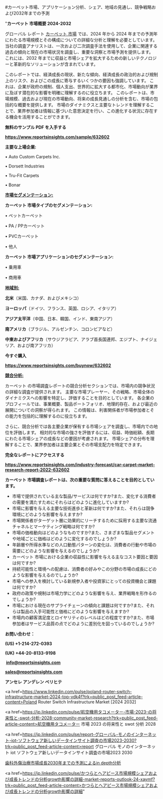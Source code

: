 #カーペット市場、アプリケーション分析、シェア、地域の見通し、競争戦略および2032年までの予測

"<strong>カーペット 市場概要 2024-2032</strong>

グローバル レポート <a href=https://www.reportsinsights.com/sample/632602>カーペット 市場</a> では、2024 年から 2024 年までの予測年にわたる市場規模とその構成についての詳細な分析と理解を必要としています。 当社の調査アナリストは、一次および二次調査手法を使用して、企業に関連する過去の傾向と現在の市場状況を調査し、重要な洞察と市場予測を提供します。 これには、2032 年までに収益と市場シェアを拡大​​するための新しいテクノロジーと革新的なソリューションが含まれています。

このレポートでは、経済成長の現状、新たな傾向、経済成長の政治的および規制上のリスク、およびこの成長に寄与するいくつかの要因も強調しています。 これは、企業が政府の規制、個人支出、世界的に拡大する都市化、市場動向が業界に及ぼす潜在的な影響を明確に理解するのに役立ちます。 このレポートは、市場規模、過去および現在の市場動向、将来の成長見通しの分析を含む、市場の包括的な概要を提供します。 市場のダイナミクスと主要なトレンドを理解することで、業界参加者は情報に基づいた意思決定を行い、この進化する状況に存在する機会を活用することができます。

<strong><b>無料のサンプル PDF を入手する</b></strong>

<a href=https://www.reportsinsights.com/sample/632602><strong><u>https://www.reportsinsights.com/sample/632602</u></strong></a>

<strong>主要な上場企業:</strong>

• Auto Custom Carpets Inc.

• Dorsett Industries

• Tru-Fit Carpets

• Bonar

<strong><u>市場セグメンテーション</u></strong><strong><u>:</u></strong>

<strong>カーペット 市場タイプのセグメンテーション:</strong>

• ペットカーペット

• PA / PPカーペット

• PVCカーペット

• 他人

<strong>カーペット 市場アプリケーションのセグメンテーション:</strong>

• 乗用車

• 商用車

<strong><u>地域別</u></strong><strong><u>:</u></strong>

<strong>北米</strong>（米国、カナダ、およびメキシコ）

<strong>ヨーロッパ</strong>（ドイツ、フランス、英国、ロシア、イタリア）

<strong>アジア太平洋</strong>（中国、日本、韓国、インド、東南アジア）

<strong>南アメリカ</strong>（ブラジル、アルゼンチン、コロンビアなど）

<strong>中東およびアフリカ</strong>（サウジアラビア、アラブ首長国連邦、エジプト、ナイジェリア、および南アフリカ）

<strong>今すぐ購入</strong>

<a href=https://www.reportsinsights.com/buynow/632602><strong><u>https://www.reportsinsights.com/buynow/632602</u></strong></a>

<strong><u>競合分析:</u></strong>

カーペット の市場調査レポートの競合分析セクションでは、市場内の競争状況の詳細な調査が提供されます。 主要な市場プレーヤー、その戦略、市場全体のダイナミクスへの影響を特定し、評価することを目的としています。 各企業のプロフィールでは、事業概要、製品ポートフォリオ、地理的存在、および最近の展開についての洞察が得られます。 この情報は、利害関係者が市場参加者とその能力を包括的に理解するのに役立ちます。

さらに、競合分析では各主要企業が保有する市場シェアを調査し、市場内での地位を評価します。 相対的な市場の強さを評価するには、収益、時価総額、長期にわたる市場シェアの成長などの要因が考慮されます。 市場シェアの分布を理解することで、業界参加者は主要企業とその市場支配力を特定できます。

<strong>完全なレポートにアクセスする</strong>

<a href=https://www.reportsinsights.com/industry-forecast/car-carpet-market-research-report-2022-632602><strong><u><b>https://www.reportsinsights.com/industry-forecast/car-carpet-market-research-report-2022-632602</b></u></strong></a>

<strong><b>カーペット 市場調査レポートは、次の重要な質問に答えることを目的としています。</b></strong>
<ul>
  <li>市場で提供されている主な製品/サービスは何ですか?また、変化する消費者の需要を満たすためにそれらはどのように進化していますか?</li>
  <li>市場に影響を与える主要な技術進歩と革新は何ですか?また、それらは競争環境にどのような影響を与えますか?</li>
  <li>市場関係者がターゲット層に効果的にリーチするために採用する主要な流通チャネルとマーケティング戦略は何ですか?</li>
  <li>市場の価格動向はどのようなものですか?また、さまざまな製品セグメントや地域ごとに価格はどのように変化するのでしょうか?</li>
  <li>年齢層や所得水準などの人口動態パターンの変化は、消費者の行動や市場の需要にどのような影響を与えるのでしょうか?</li>
  <li>カーペット 市場における企業の収益性に影響を与える主なコスト要因と要因は何ですか?</li>
  <li>持続可能性と環境への配慮は、消費者の好みやこの分野の市場の成長にどのような影響を与えるのでしょうか?</li>
  <li>市場への参入を検討している新規参入者や投資家にとっての投資機会と課題は何ですか?</li>
  <li>政府の政策や規制は市場力学にどのような影響を与え、業界戦略を形作るのでしょうか?</li>
  <li>市場における現在のサプライチェーンの傾向と課題は何ですか?また、それらは製品の入手可能性と価格にどのような影響を与えますか?</li>
  <li>市場内の顧客満足度とロイヤリティのレベルはどの程度ですか?また、市場参加者はサービス品質の点でどのように差別化を図っているのでしょうか?</li>
</ul>
<strong>お問い合わせ：</strong>

<strong>(US) +1-214-272-0393</strong>

<strong>(UK) +44-20-8133-9198</strong>

<strong> </strong><a href=info@reportsinsights.com><strong><u>info@reportsinsights.com</u></strong></a>

<a href=sales@reportsinsights.com><strong><u>sales@reportsinsights.com</u></strong></a>

<strong>アンセレ アンデレン ベリヒテ</strong>

<a href=https://www.linkedin.com/pulse/poland-router-switch-infrastructure-market-2024-top-vdk4f?trk=public_post_feed-article-content>Poland Router Switch Infrastructure Market [2024 2032]</a>

<a href=https://jp.linkedin.com/pulse/航空機用タコメーター-市場-2023-の将来性と-swot-分析-2028-community-market-research?trk=public_post_feed-article-content>航空機用タコメーター 市場 2023 の将来性と swot 分析 2028</a>

<a href=https://jp.linkedin.com/pulse/report-グローバル-モノのインターネット-iot-ソフトウェア新しいデータインサイト調査の市場2023-2030?trk=public_post_feed-article-content>report グローバル モノのインターネット iot ソフトウェア新しいデータインサイト調査の市場2023 2030</a>

<a href=https://www.linkedin.com/pulse/歯科外傷治療市場成長2030年までの予測によるin-depth分析-reportsinsights-pvt-ltd-xsluf/>歯科外傷治療市場成長2030年までの予測によるin depth分析</a>

<a href=https://jp.linkedin.com/pulse/かつらとヘアピース市場規模シェアおよび成長トレンドの分析growth影響の詳細-market-reports-outlook-24-xaymf?trk=public_post_feed-article-content>かつらとヘアピース市場規模シェアおよび成長トレンドの分析growth影響の詳細</a>"
